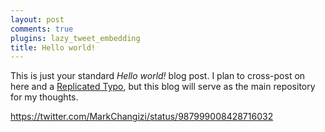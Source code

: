 ```yaml
---
layout: post
comments: true
plugins: lazy_tweet_embedding
title: Hello world!
---
```


This is just your standard *Hello world!* blog post. I plan to cross-post on here and a [Replicated Typo](http://www.replicatedtypo.com), but this blog will serve as the main repository for my thoughts. 

https://twitter.com/MarkChangizi/status/987999008428716032
